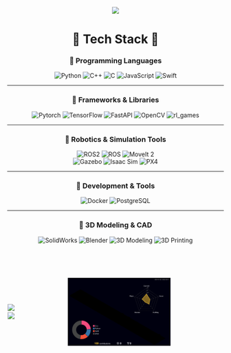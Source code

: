 <p align="center">
  <a href="https://git.io/streak-stats">
    <img src="https://github-readme-streak-stats.herokuapp.com/?user=ssapsu&theme=tokyonight" />
  </a>
</p>

<div align="center">

# 🚀 Tech Stack 🚀

### 🔹 Programming Languages  
![Python](https://img.shields.io/badge/Python-3776AB?style=for-the-badge&logo=python&logoColor=white)
![C++](https://img.shields.io/badge/C++-00599C?style=for-the-badge&logo=c%2B%2B&logoColor=white)
![C](https://img.shields.io/badge/C-00599C?style=for-the-badge&logo=c&logoColor=white)
![JavaScript](https://img.shields.io/badge/JavaScript-F7DF1E?style=for-the-badge&logo=javascript&logoColor=black)
![Swift](https://img.shields.io/badge/Swift-FA7343?style=for-the-badge&logo=swift&logoColor=white)

---

### 🔹 Frameworks & Libraries  
![Pytorch](https://img.shields.io/badge/PyTorch-EE4C2C?style=for-the-badge&logo=pytorch&logoColor=white)
![TensorFlow](https://img.shields.io/badge/TensorFlow-FF6F00?style=for-the-badge&logo=tensorflow&logoColor=white)
![FastAPI](https://img.shields.io/badge/FastAPI-009688?style=for-the-badge&logo=fastapi&logoColor=white)
![OpenCV](https://img.shields.io/badge/OpenCV-5C3EE8?style=for-the-badge&logo=opencv&logoColor=white)
![rl_games](https://img.shields.io/badge/rl_games-RL-008000?style=for-the-badge)

---

### 🤖 Robotics & Simulation Tools  
![ROS2](https://img.shields.io/badge/ROS2-22314E?style=for-the-badge&logo=ros&logoColor=white)
![ROS](https://img.shields.io/badge/ROS-22314E?style=for-the-badge&logo=ros&logoColor=white)
![MoveIt 2](https://img.shields.io/badge/MoveIt2-EC4D37?style=for-the-badge&logo=ros&logoColor=white)  
![Gazebo](https://img.shields.io/badge/Gazebo-Simulation-9E9E9E?style=for-the-badge)
![Isaac Sim](https://img.shields.io/badge/Isaac%20Sim-76B900?style=for-the-badge&logo=nvidia&logoColor=white)
![PX4](https://img.shields.io/badge/PX4-Autopilot-00599C?style=for-the-badge)

---

### 🔨 Development & Tools  
![Docker](https://img.shields.io/badge/Docker-2496ED?style=for-the-badge&logo=docker&logoColor=white)
![PostgreSQL](https://img.shields.io/badge/PostgreSQL-4169E1?style=for-the-badge&logo=postgresql&logoColor=white)  

---

### 🎨 3D Modeling & CAD  
![SolidWorks](https://img.shields.io/badge/SolidWorks-F88909?style=for-the-badge&logo=dassaultsystèmes&logoColor=white)
![Blender](https://img.shields.io/badge/Blender-F5792A?style=for-the-badge&logo=blender&logoColor=white)
![3D Modeling](https://img.shields.io/badge/3D%20Modeling-FFD700?style=for-the-badge&logo=autodesk&logoColor=white)
![3D Printing](https://img.shields.io/badge/3D%20Printing-FF4500?style=for-the-badge&logo=prusa&logoColor=white)  

</div>

</br></br></br>

<div align="center" style="display: flex; align-items: center;">

  <!-- 작은 애들(세로 정렬) -->
  <div>
    <img src="http://github-profile-summary-cards.vercel.app/api/cards/repos-per-language?username=ssapsu&theme=github_dark" width="49%">
    <img src="http://github-profile-summary-cards.vercel.app/api/cards/most-commit-language?username=ssapsu&theme=github_dark" width="49%">
  </div>

  <!-- 옆에 하나 끼우기 -->
  <div>
    <img src="./profile-3d-contrib/profile-night-rainbow.svg" width="49%">
  </div>

</div>
